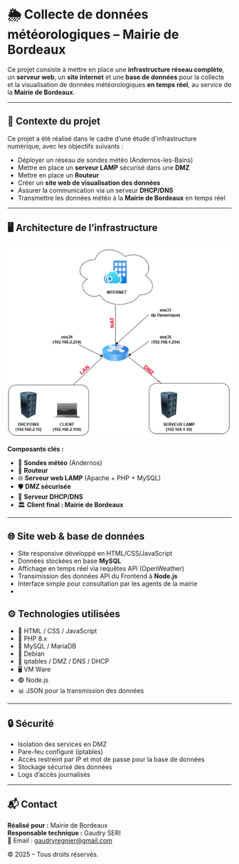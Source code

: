 # 🌦️ Collecte de données météorologiques – Mairie de Bordeaux

Ce projet consiste à mettre en place une **infrastructure réseau complète**, un **serveur web**, un **site internet** et une **base de données** pour la collecte et la visualisation de données météorologiques **en temps réel**, au service de la **Mairie de Bordeaux**.

---

## 🧩 Contexte du projet

Ce projet a été réalisé dans le cadre d’une étude d’infrastructure numérique, avec les objectifs suivants :

- Déployer un réseau de sondes météo (Andernos-les-Bains)
- Mettre en place un **serveur LAMP** sécurisé dans une **DMZ**
- Mettre en place un **Routeur** 
- Créer un **site web de visualisation des données**
- Assurer la communication via un serveur **DHCP/DNS**
- Transmettre les données météo à la **Mairie de Bordeaux** en temps réel

---

## 🖥️ Architecture de l’infrastructure

<p align="center">
  <img src="assets/schema-infrastructure.png" alt="Schéma de l'infrastructure" width="700">
</p>

**Composants clés :**

- 📡 **Sondes météo** (Andernos)
- 📡 **Routeur** 
- 🌐 **Serveur web LAMP** (Apache + PHP + MySQL)
- 🛡️ **DMZ sécurisée**  
- 🧭 **Serveur DHCP/DNS**  
- 🏛️ **Client final : Mairie de Bordeaux**

---

## 🌐 Site web & base de données

- Site responsive développé en HTML/CSS/JavaScript
- Données stockées en base **MySQL**
- Affichage en temps réel via requêtes API (OpenWeather)
- Transimission des données API du Frontend à **Node.js** 
- Interface simple pour consultation par les agents de la mairie
- 

## ⚙️ Technologies utilisées

- 🔵 HTML / CSS / JavaScript
- 🐘 PHP 8.x
- 🐬 MySQL / MariaDB
- 🐧 Debian
- 🔐 iptables / DMZ / DNS / DHCP
- 🖥️ VM Ware
- 🟢 Node.js
- 📊 JSON pour la transmission des données

---

## 🔒 Sécurité

- Isolation des services en DMZ
- Pare-feu configuré (iptables)
- Accès restreint par IP et mot de passe pour la base de données
- Stockage sécurisé des données
- Logs d’accès journalisés

---

## 📬 Contact

**Réalisé pour :** Mairie de Bordeaux  
**Responsable technique :**  Gaudry SERI  
📧 Email : gaudryregnier@gmail.com


© 2025 – Tous droits réservés.


